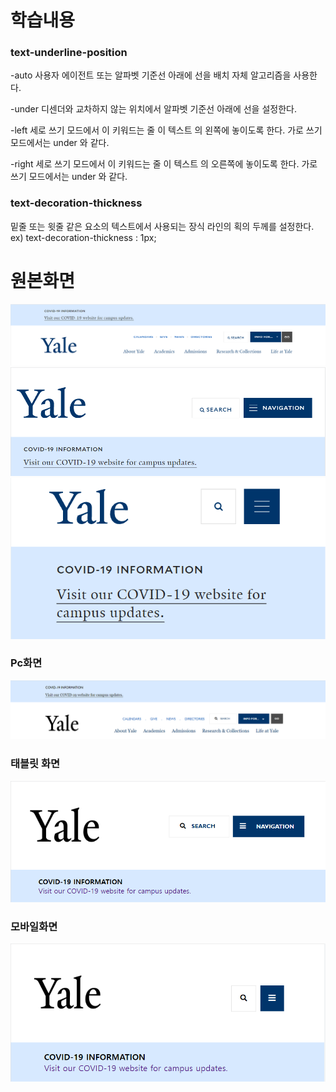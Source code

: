 ﻿# 학습내용


### text-underline-position

-auto
사용자 에이전트 또는 알파벳 기준선 아래에 선을 배치 자체 알고리즘을 사용한다.

-under
디센더와 교차하지 않는 위치에서 알파벳 기준선 아래에 선을 설정한다.

-left
세로 쓰기 모드에서 이 키워드는 줄 이 텍스트 의 왼쪽에 놓이도록 한다. 가로 쓰기 모드에서는 under 와 같다.

-right
세로 쓰기 모드에서 이 키워드는 줄 이 텍스트 의 오른쪽에 놓이도록 한다. 가로 쓰기 모드에서는 under 와 같다.

### text-decoration-thickness

밑줄 또는 윗줄 같은 요소의 텍스트에서 사용되는 장식 라인의 획의 두께를 설정한다.
ex) text-decoration-thickness : 1px;

# 원본화면
![src](screenshot/yale_1494x366_full.png?raw=ture)
![src](screenshot/yale_768x1000_ipad.png?raw=true)
![src](screenshot/yale_414x1000_mob.png?raw=true)
### Pc화면
![src](screenshot/yale_1494x366_clone.png?raw=true)
### 태블릿 화면
![src](screenshot/yale_768x1000_clone.png?raw=true)
### 모바일화면
![src](screenshot/yale_414x1000_clone.png?raw=ture)
